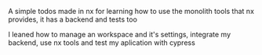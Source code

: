 A simple todos made in nx for learning how to use the monolith tools that nx provides, it has a backend and tests too

I leaned how to manage an workspace and it's settings, integrate my backend, use nx tools and test my aplication with cypress
